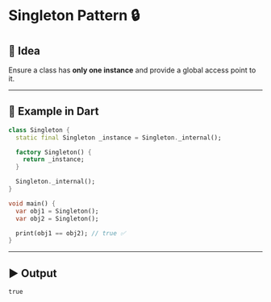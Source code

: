 # Singleton Pattern 🔒

## 📖 Idea
Ensure a class has **only one instance** and provide a global access point to it.

---

## 📝 Example in Dart
```dart
class Singleton {
  static final Singleton _instance = Singleton._internal();

  factory Singleton() {
    return _instance;
  }

  Singleton._internal();
}

void main() {
  var obj1 = Singleton();
  var obj2 = Singleton();

  print(obj1 == obj2); // true ✅
}

```

---

## ▶️ Output
```
true
```
